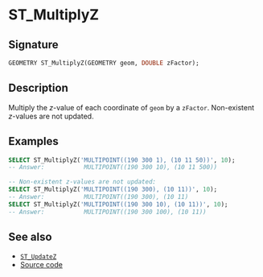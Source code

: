 # ST_MultiplyZ

## Signature

```sql
GEOMETRY ST_MultiplyZ(GEOMETRY geom, DOUBLE zFactor);
```

## Description

Multiply the *z*-value of each coordinate of `geom` by a `zFactor`.
Non-existent *z*-values are not updated.

## Examples

```sql
SELECT ST_MultiplyZ('MULTIPOINT((190 300 1), (10 11 50))', 10);
-- Answer:           MULTIPOINT((190 300 10), (10 11 500))

-- Non-existent z-values are not updated:
SELECT ST_MultiplyZ('MULTIPOINT((190 300), (10 11))', 10);
-- Answer:           MULTIPOINT((190 300), (10 11)
SELECT ST_MultiplyZ('MULTIPOINT((190 300 10), (10 11))', 10);
-- Answer:           MULTIPOINT((190 300 100), (10 11))
```

## See also

* [`ST_UpdateZ`](../ST_UpdateZ)
* <a href="https://github.com/orbisgis/h2gis/blob/master/h2gis-functions/src/main/java/org/h2gis/functions/spatial/edit/ST_MultiplyZ.java" target="_blank">Source code</a>
